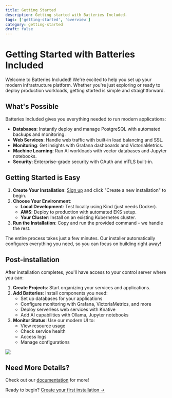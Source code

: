 ```yaml
---
title: Getting Started
description: Getting started with Batteries Included.
tags: ['getting-started', 'overview']
category: getting-started
draft: false
---
```


# Getting Started with Batteries Included

Welcome to Batteries Included! We're excited to help you set up your modern
infrastructure platform. Whether you're just exploring or ready to deploy
production workloads, getting started is simple and straightforward.

## What's Possible

Batteries Included gives you everything needed to run modern applications:

- **Databases**: Instantly deploy and manage PostgreSQL with automated backups
  and monitoring.
- **Web Services**: Handle web traffic with built-in load balancing and SSL.
- **Monitoring**: Get insights with Grafana dashboards and VictoriaMetrics.
- **Machine Learning**: Run AI workloads with vector databases and Jupyter
  notebooks.
- **Security**: Enterprise-grade security with OAuth and mTLS built-in.

## Getting Started is Easy

1. **Create Your Installation**: [Sign up](https://home.batteriesincl.com/login)
   and click "Create a new installation" to begin.
2. **Choose Your Environment**:
   - **Local Development**: Test locally using Kind (just needs Docker).
   - **AWS**: Deploy to production with automated EKS setup.
   - **Your Cluster**: Install on an existing Kubernetes cluster.
3. **Run the Installation**: Copy and run the provided command - we handle the
   rest.

The entire process takes just a few minutes. Our installer automatically
configures everything you need, so you can focus on building right away!

## Post-installation

After installation completes, you'll have access to your control server where
you can:

1. **Create Projects**: Start organizing your services and applications.
2. **Add Batteries**: Install components you need:
   - Set up databases for your applications
   - Configure monitoring with Grafana, VictoriaMetrics, and more
   - Deploy serverless web services with Knative
   - Add AI capabilities with Ollama, Jupyter notebooks
3. **Monitor Status**: Use our modern UI to:
   - View resource usage
   - Check service health
   - Access logs
   - Manage configurations

<img src="/images/docs/getting-started/dashboard.png">

## Need More Details?

Check out our [documentation](/docs/) for more!

Ready to begin?
[Create your first installation →](https://home.batteriesincl.com/login)
